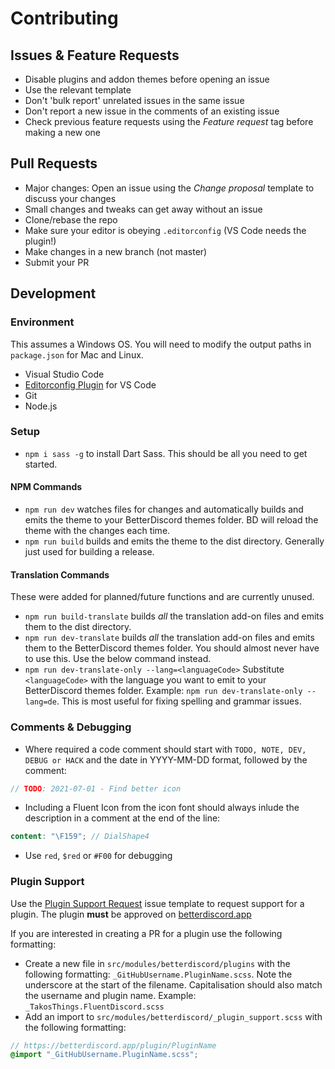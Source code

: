 # Contributing

## Issues & Feature Requests
* Disable plugins and addon themes before opening an issue
* Use the relevant template
* Don't 'bulk report' unrelated issues in the same issue
* Don't report a new issue in the comments of an existing issue
* Check previous feature requests using the *Feature request* tag before making a new one

## Pull Requests
* Major changes: Open an issue using the *Change proposal* template to discuss your changes 
* Small changes and tweaks can get away without an issue
* Clone/rebase the repo
* Make sure your editor is obeying `.editorconfig` (VS Code needs the plugin!)
* Make changes in a new branch (not master)
* Submit your PR

## Development
### Environment
This assumes a Windows OS. You will need to modify the output paths in `package.json` for Mac and Linux.
* Visual Studio Code
* [Editorconfig Plugin](https://marketplace.visualstudio.com/items?itemName=EditorConfig.EditorConfig) for VS Code
* Git
* Node.js

### Setup
* `npm i sass -g` to install Dart Sass. This should be all you need to get started.

#### NPM Commands
* `npm run dev` watches files for changes and automatically builds and emits the theme to your BetterDiscord themes folder. BD will reload the theme with the changes each time.
* `npm run build` builds and emits the theme to the dist directory. Generally just used for building a release.

#### Translation Commands
These were added for planned/future functions and are currently unused.
* `npm run build-translate` builds *all* the translation add-on files and emits them to the dist directory.
* `npm run dev-translate` builds *all* the translation add-on files and emits them to the BetterDiscord themes folder. You should almost never have to use this. Use the below command instead.
* `npm run dev-translate-only --lang=<languageCode>` Substitute `<languageCode>` with the language you want to emit to your BetterDiscord themes folder. Example: `npm run dev-translate-only --lang=de`. This is most useful for fixing spelling and grammar issues.

### Comments & Debugging
* Where required a code comment should start with `TODO, NOTE, DEV, DEBUG or HACK` and the date in YYYY-MM-DD format, followed by the comment: 
```SCSS
// TODO: 2021-07-01 - Find better icon
```
* Including a Fluent Icon from the icon font should always inlude the description in a comment at the end of the line: 
```SCSS
content: "\F159"; // DialShape4
```
* Use `red`, `$red` or `#F00` for debugging

### Plugin Support
Use the [Plugin Support Request](https://github.com/TakosThings/Fluent-Discord/issues/new?assignees=&labels=better+discord%2Cplugin+support&template=plugin_support.yml&title=Plugin+name+here) issue template to request support for a plugin. The plugin __must__ be approved on [betterdiscord.app](https://betterdiscord.app)

If you are interested in creating a PR for a plugin use the following formatting:
* Create a new file in `src/modules/betterdiscord/plugins` with the following formatting: `_GitHubUsername.PluginName.scss`. Note the underscore at the start of the filename. Capitalisation should also match the username and plugin name. Example: `_TakosThings.FluentDiscord.scss`
* Add an import to `src/modules/betterdiscord/_plugin_support.scss` with the following formatting:
```SCSS
// https://betterdiscord.app/plugin/PluginName
@import "_GitHubUsername.PluginName.scss";
```
